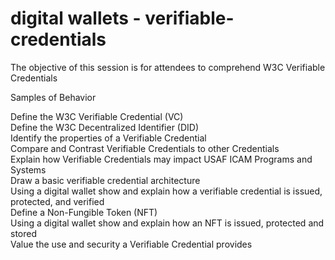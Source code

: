 # digital wallets - verifiable-credentials

The objective of this session is for attendees to comprehend W3C Verifiable Credentials

Samples of Behavior <br />

Define the W3C Verifiable Credential (VC) <br />
Define the W3C Decentralized Identifier (DID) <br />
Identify the properties of a Verifiable Credential <br />
Compare and Contrast Verifiable Credentials to other Credentials <br />
Explain how Verifiable Credentials may impact USAF ICAM Programs and Systems <br />
Draw a basic verifiable credential architecture <br />
Using a digital wallet show and explain how a verifiable credential is issued, protected, and verified <br />
Define a Non-Fungible Token (NFT) <br />
Using a digital wallet show and explain how an NFT is issued, protected and stored <br />
Value the use and security a Verifiable Credential provides <br />
